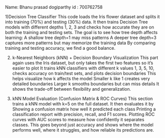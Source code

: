 Name: Bhanu prasad dogiparthy
id  : 700762758

1)Decision Tree Classifier
This code loads the Iris flower dataset and splits it into training (70%) and testing (30%) data.
It then trains Decision Tree models with different depths 1, 2, 3 and checks how accurate they are on both the training and testing sets.
The goal is to see how tree depth affects learning:
A shallow tree depth=1 may miss patterns 
A deeper tree depth=3 captures more patterns but may memorize the training data
By comparing training and testing accuracy, we find a good balance.


2) k-Nearest Neighbors (kNN) + Decision Boundary Visualization
This part again uses the Iris dataset, but only takes the first two features so it’s easier to plot
It trains kNN classifiers with different k values 1, 3, 5, 10, checks accuracy on train/test sets, and plots decision boundaries
This helps visualize how k affects the model
Smaller k like 1 creates very detailed boundaries 
Larger k smooths boundaries but can miss details 
It shows the trade-off between flexibility and generalization.


3) kNN Model Evaluation (Confusion Matrix & ROC Curves)
This section trains a kNN model with k=5 on the full dataset.
It then evaluates it by
Showing a confusion matrix how well it predicted each class
Printing a classification report with precision, recall, and F1 scores.
Plotting ROC curves with AUC scores to measure how confidently it separates classes.
This goes beyond just accuracy and shows where the model performs well, where it struggles, and how reliable its predictions are.

